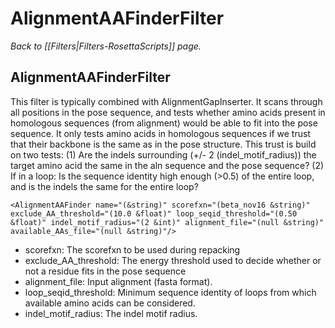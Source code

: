 # AlignmentAAFinderFilter
*Back to [[Filters|Filters-RosettaScripts]] page.*
## AlignmentAAFinderFilter

This filter is typically combined with AlignmentGapInserter. It scans through all positions in the pose sequence, and tests whether amino acids present in homologous sequences (from alignment) would be able to fit into the pose sequence. It only tests amino acids in homologous sequences if we trust that their backbone is the same as in the pose structure. This trust is build on two tests: (1) Are the indels surrounding (+/- 2 (indel_motif_radius)) the target amino acid the same in the aln sequence and the pose sequence? (2) If in a loop: Is the sequence identity high enough (>0.5) of the entire loop, and is the indels the same for the entire loop? 

```
<AlignmentAAFinder name="(&string)" scorefxn="(beta_nov16 &string)" exclude_AA_threshold="(10.0 &float)" loop_seqid_threshold="(0.50 &float)" indel_motif_radius="(2 &int)" alignment_file="(null &string)" available_AAs_file="(null &string)"/>
```

-   scorefxn: The scorefxn to be used during repacking
-   exclude_AA_threshold: The energy threshold used to decide whether or not a residue fits in the pose sequence
-   alignment_file: Input alignment (fasta format).
-   loop_seqid_threshold: Minimum sequence identity of loops from which available amino acids can be considered.
-   indel_motif_radius: The indel motif radius.

